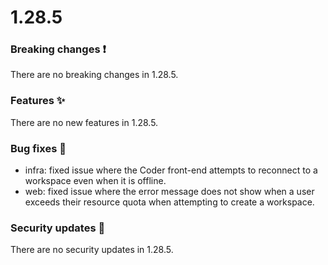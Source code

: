 # 1.28.5

### Breaking changes ❗

There are no breaking changes in 1.28.5.

### Features ✨

There are no new features in 1.28.5.

### Bug fixes 🐛

- infra: fixed issue where the Coder front-end attempts to reconnect to a
  workspace even when it is offline.
- web: fixed issue where the error message does not show when a user exceeds
  their resource quota when attempting to create a workspace.

### Security updates 🔐

There are no security updates in 1.28.5.
